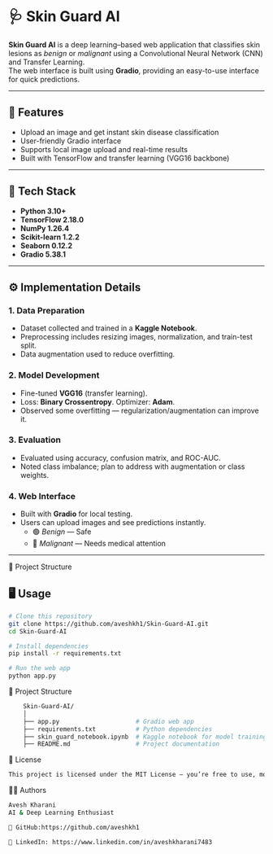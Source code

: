 # 🩺 Skin Guard AI

**Skin Guard AI** is a deep learning–based web application that classifies skin lesions as *benign* or *malignant* using a Convolutional Neural Network (CNN) and Transfer Learning.  
The web interface is built using **Gradio**, providing an easy-to-use interface for quick predictions.

---

## 🚀 Features
- Upload an image and get instant skin disease classification  
- User-friendly Gradio interface  
- Supports local image upload and real-time results  
- Built with TensorFlow and transfer learning (VGG16 backbone)  

---

## 🧠 Tech Stack
- **Python 3.10+**
- **TensorFlow 2.18.0**
- **NumPy 1.26.4**
- **Scikit-learn 1.2.2**
- **Seaborn 0.12.2**
- **Gradio 5.38.1**

---

## ⚙️ Implementation Details

### 1. Data Preparation
- Dataset collected and trained in a **Kaggle Notebook**.  
- Preprocessing includes resizing images, normalization, and train-test split.  
- Data augmentation used to reduce overfitting.

### 2. Model Development
- Fine-tuned **VGG16** (transfer learning).  
- Loss: **Binary Crossentropy**. Optimizer: **Adam**.  
- Observed some overfitting — regularization/augmentation can improve it.

### 3. Evaluation
- Evaluated using accuracy, confusion matrix, and ROC-AUC.  
- Noted class imbalance; plan to address with augmentation or class weights.

### 4. Web Interface
- Built with **Gradio** for local testing.  
- Users can upload images and see predictions instantly.  
  - 🟢 *Benign* — Safe  
  - 🔴 *Malignant* — Needs medical attention  

---
📁 Project Structure


## 🖥️ Usage
```bash
# Clone this repository
git clone https://github.com/aveshkh1/Skin-Guard-AI.git
cd Skin-Guard-AI

# Install dependencies
pip install -r requirements.txt

# Run the web app
python app.py 
```
📁 Project Structure
``` bash
    Skin-Guard-AI/
    │
    ├── app.py                     # Gradio web app
    ├── requirements.txt           # Python dependencies
    ├── skin_guard_notebook.ipynb  # Kaggle notebook for model training
    ├── README.md                  # Project documentation
```

📜 License
``` bash
This project is licensed under the MIT License — you’re free to use, modify, and distribute it.
```

👨‍💻 Authors
``` bash
Avesh Kharani
AI & Deep Learning Enthusiast

🔗 GitHub:https://github.com/aveshkh1

🔗 LinkedIn: https://www.linkedin.com/in/aveshkharani7483
